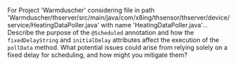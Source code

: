 For Project 'Warmduscher' considering file in path 'Warmduscher/thserver/src/main/java/com/x8ing/thsensor/thserver/device/service/HeatingDataPoller.java' with name 'HeatingDataPoller.java'... 
Describe the purpose of the `@Scheduled` annotation and how the `fixedDelayString` and `initialDelay` attributes affect the execution of the `pollData` method. What potential issues could arise from relying solely on a fixed delay for scheduling, and how might you mitigate them?